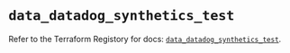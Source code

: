 # `data_datadog_synthetics_test`

Refer to the Terraform Registory for docs: [`data_datadog_synthetics_test`](https://registry.terraform.io/providers/datadog/datadog/3.24.0/docs/data-sources/synthetics_test).
